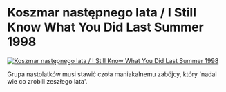 Koszmar następnego lata / I Still Know What You Did Last Summer 1998 
=============
[![Koszmar następnego lata / I Still Know What You Did Last Summer 1998 ](http://vidos.pl/images/player.gif)](http://vidos.pl/koszmar-nastepnego-lata-i-still-know-what-you-did-last-summer-1998)

 Grupa nastolatków musi stawić czoła maniakalnemu zabójcy, który 'nadal wie co zrobili zeszłego lata'.

